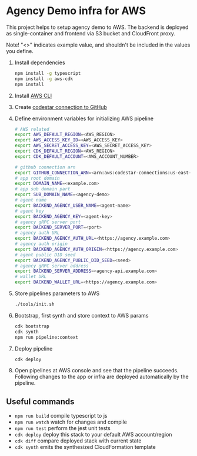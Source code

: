 # Agency Demo infra for AWS

This project helps to setup agency demo to AWS.
The backend is deployed as single-container and frontend via S3 bucket and CloudFront proxy.

Note! "<>" indicates example value, and shouldn't be included in the values you define.

1. Install dependencies

   ```bash
   npm install -g typescript
   npm install -g aws-cdk
   npm install
   ```

1. Install [AWS CLI](https://aws.amazon.com/cli/)

1. Create [codestar connection to GitHub](https://docs.aws.amazon.com/dtconsole/latest/userguide/connections-create-github.html)

1. Define environment variables for initializing AWS pipeline

   ```bash
   # AWS related
   export AWS_DEFAULT_REGION=<AWS_REGION>
   export AWS_ACCESS_KEY_ID=<AWS_ACCESS_KEY>
   export AWS_SECRET_ACCESS_KEY=<AWS_SECRET_ACCESS_KEY>
   export CDK_DEFAULT_REGION=<AWS_REGION>
   export CDK_DEFAULT_ACCOUNT=<AWS_ACCOUNT_NUMBER>

   # github connection arn
   export GITHUB_CONNECTION_ARN=<arn:aws:codestar-connections:us-east-1:xxx:connection/xxx>
   # app root domain
   export DOMAIN_NAME=<example.com>
   # app sub domain part
   export SUB_DOMAIN_NAME=<agency-demo>
   # agent name
   export BACKEND_AGENCY_USER_NAME=<agent-name>
   # agent key
   export BACKEND_AGENCY_KEY=<agent-key>
   # agency gRPC server port
   export BACKEND_SERVER_PORT=<port>
   # agency auth URL
   export BACKEND_AGENCY_AUTH_URL=<https://agency.example.com>
   # agency auth origin
   export BACKEND_AGENCY_AUTH_ORIGIN=<https://agency.example.com>
   # agent public DID seed
   export BACKEND_AGENCY_PUBLIC_DID_SEED=<seed>
   # agency gRPC server address
   export BACKEND_SERVER_ADDRESS=<agency-api.example.com>
   # wallet URL
   export BACKEND_WALLET_URL=<https://agency.example.com>
   ```

1. Store pipelines parameters to AWS

   ```bash
   ./tools/init.sh
   ```

1. Bootstrap, first synth and store context to AWS params

   ```bash
   cdk bootstrap
   cdk synth
   npm run pipeline:context
   ```

1. Deploy pipeline

   ```bash
   cdk deploy
   ```

1. Open pipelines at AWS console and see that the pipeline succeeds. Following changes
to the app or infra are deployed automatically by the pipeline.

## Useful commands

* `npm run build`   compile typescript to js
* `npm run watch`   watch for changes and compile
* `npm run test`    perform the jest unit tests
* `cdk deploy`      deploy this stack to your default AWS account/region
* `cdk diff`        compare deployed stack with current state
* `cdk synth`       emits the synthesized CloudFormation template
